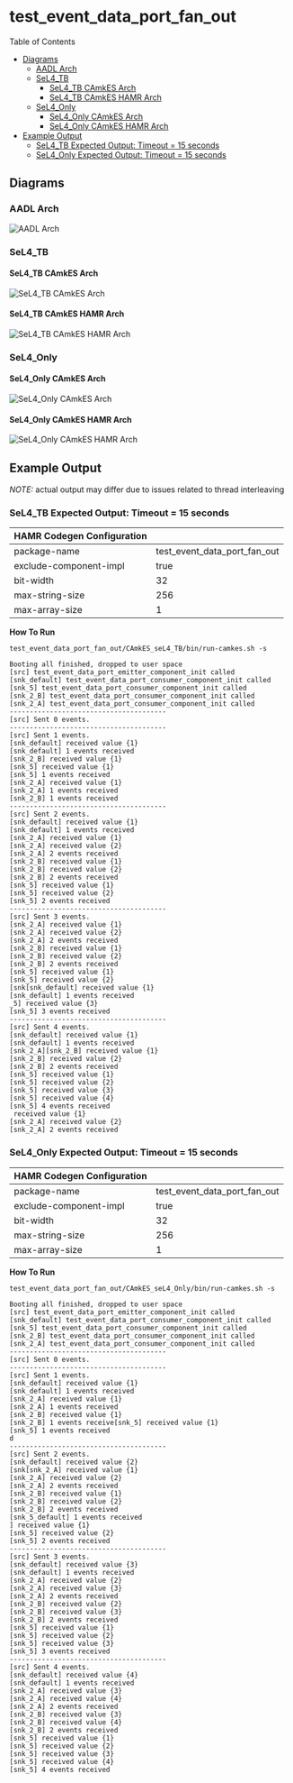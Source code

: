 # test_event_data_port_fan_out

 Table of Contents
  * [Diagrams](#diagrams)
    * [AADL Arch](#aadl-arch)
    * [SeL4_TB](#sel4_tb)
      * [SeL4_TB CAmkES Arch](#sel4_tb-camkes-arch)
      * [SeL4_TB CAmkES HAMR Arch](#sel4_tb-camkes-hamr-arch)
    * [SeL4_Only](#sel4_only)
      * [SeL4_Only CAmkES Arch](#sel4_only-camkes-arch)
      * [SeL4_Only CAmkES HAMR Arch](#sel4_only-camkes-hamr-arch)
  * [Example Output](#example-output)
    * [SeL4_TB Expected Output: Timeout = 15 seconds](#sel4_tb-expected-output-timeout--15-seconds)
    * [SeL4_Only Expected Output: Timeout = 15 seconds](#sel4_only-expected-output-timeout--15-seconds)

## Diagrams
### AADL Arch
![AADL Arch](diagrams/aadl-arch.png)

### SeL4_TB
#### SeL4_TB CAmkES Arch
![SeL4_TB CAmkES Arch](diagrams/CAmkES-arch-SeL4_TB.svg)

#### SeL4_TB CAmkES HAMR Arch
![SeL4_TB CAmkES HAMR Arch](diagrams/CAmkES-HAMR-arch-SeL4_TB.svg)

### SeL4_Only
#### SeL4_Only CAmkES Arch
![SeL4_Only CAmkES Arch](diagrams/CAmkES-arch-SeL4_Only.svg)

#### SeL4_Only CAmkES HAMR Arch
![SeL4_Only CAmkES HAMR Arch](diagrams/CAmkES-HAMR-arch-SeL4_Only.svg)

## Example Output
*NOTE:* actual output may differ due to issues related to thread interleaving
### SeL4_TB Expected Output: Timeout = 15 seconds

  |HAMR Codegen Configuration| |
  |--|--|
  | package-name | test_event_data_port_fan_out |
  | exclude-component-impl | true |
  | bit-width | 32 |
  | max-string-size | 256 |
  | max-array-size | 1 |


  **How To Run**
  ```
  test_event_data_port_fan_out/CAmkES_seL4_TB/bin/run-camkes.sh -s
  ```

  ```
  Booting all finished, dropped to user space
  [src] test_event_data_port_emitter_component_init called
  [snk_default] test_event_data_port_consumer_component_init called
  [snk_5] test_event_data_port_consumer_component_init called
  [snk_2_B] test_event_data_port_consumer_component_init called
  [snk_2_A] test_event_data_port_consumer_component_init called
  ---------------------------------------
  [src] Sent 0 events.
  ---------------------------------------
  [src] Sent 1 events.
  [snk_default] received value {1}
  [snk_default] 1 events received
  [snk_2_B] received value {1}
  [snk_5] received value {1}
  [snk_5] 1 events received
  [snk_2_A] received value {1}
  [snk_2_A] 1 events received
  [snk_2_B] 1 events received
  ---------------------------------------
  [src] Sent 2 events.
  [snk_default] received value {1}
  [snk_default] 1 events received
  [snk_2_A] received value {1}
  [snk_2_A] received value {2}
  [snk_2_A] 2 events received
  [snk_2_B] received value {1}
  [snk_2_B] received value {2}
  [snk_2_B] 2 events received
  [snk_5] received value {1}
  [snk_5] received value {2}
  [snk_5] 2 events received
  ---------------------------------------
  [src] Sent 3 events.
  [snk_2_A] received value {1}
  [snk_2_A] received value {2}
  [snk_2_A] 2 events received
  [snk_2_B] received value {1}
  [snk_2_B] received value {2}
  [snk_2_B] 2 events received
  [snk_5] received value {1}
  [snk_5] received value {2}
  [snk[snk_default] received value {1}
  [snk_default] 1 events received
  _5] received value {3}
  [snk_5] 3 events received
  ---------------------------------------
  [src] Sent 4 events.
  [snk_default] received value {1}
  [snk_default] 1 events received
  [snk_2_A][snk_2_B] received value {1}
  [snk_2_B] received value {2}
  [snk_2_B] 2 events received
  [snk_5] received value {1}
  [snk_5] received value {2}
  [snk_5] received value {3}
  [snk_5] received value {4}
  [snk_5] 4 events received
   received value {1}
  [snk_2_A] received value {2}
  [snk_2_A] 2 events received

  ```

### SeL4_Only Expected Output: Timeout = 15 seconds

  |HAMR Codegen Configuration| |
  |--|--|
  | package-name | test_event_data_port_fan_out |
  | exclude-component-impl | true |
  | bit-width | 32 |
  | max-string-size | 256 |
  | max-array-size | 1 |


  **How To Run**
  ```
  test_event_data_port_fan_out/CAmkES_seL4_Only/bin/run-camkes.sh -s
  ```

  ```
  Booting all finished, dropped to user space
  [src] test_event_data_port_emitter_component_init called
  [snk_default] test_event_data_port_consumer_component_init called
  [snk_5] test_event_data_port_consumer_component_init called
  [snk_2_B] test_event_data_port_consumer_component_init called
  [snk_2_A] test_event_data_port_consumer_component_init called
  ---------------------------------------
  [src] Sent 0 events.
  ---------------------------------------
  [src] Sent 1 events.
  [snk_default] received value {1}
  [snk_default] 1 events received
  [snk_2_A] received value {1}
  [snk_2_A] 1 events received
  [snk_2_B] received value {1}
  [snk_2_B] 1 events receive[snk_5] received value {1}
  [snk_5] 1 events received
  d
  ---------------------------------------
  [src] Sent 2 events.
  [snk_default] received value {2}
  [snk[snk_2_A] received value {1}
  [snk_2_A] received value {2}
  [snk_2_A] 2 events received
  [snk_2_B] received value {1}
  [snk_2_B] received value {2}
  [snk_2_B] 2 events received
  [snk_5_default] 1 events received
  ] received value {1}
  [snk_5] received value {2}
  [snk_5] 2 events received
  ---------------------------------------
  [src] Sent 3 events.
  [snk_default] received value {3}
  [snk_default] 1 events received
  [snk_2_A] received value {2}
  [snk_2_A] received value {3}
  [snk_2_A] 2 events received
  [snk_2_B] received value {2}
  [snk_2_B] received value {3}
  [snk_2_B] 2 events received
  [snk_5] received value {1}
  [snk_5] received value {2}
  [snk_5] received value {3}
  [snk_5] 3 events received
  ---------------------------------------
  [src] Sent 4 events.
  [snk_default] received value {4}
  [snk_default] 1 events received
  [snk_2_A] received value {3}
  [snk_2_A] received value {4}
  [snk_2_A] 2 events received
  [snk_2_B] received value {3}
  [snk_2_B] received value {4}
  [snk_2_B] 2 events received
  [snk_5] received value {1}
  [snk_5] received value {2}
  [snk_5] received value {3}
  [snk_5] received value {4}
  [snk_5] 4 events received

  ```